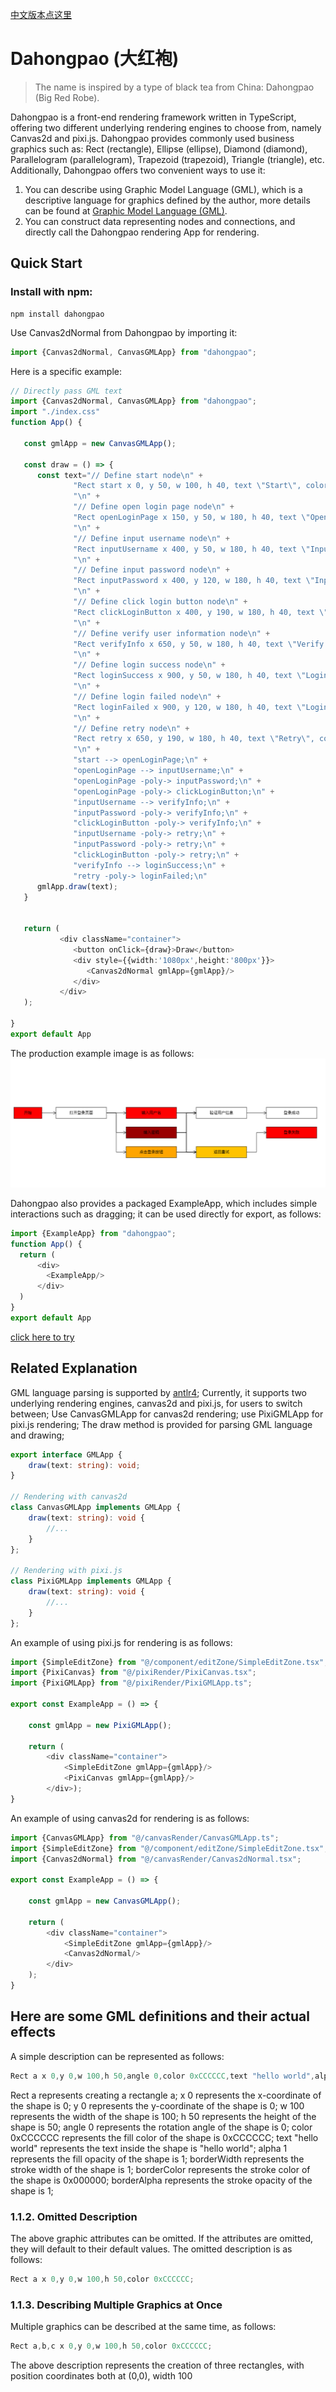 [中文版本点这里](./README.CN.md)
# Dahongpao (大红袍)
> The name is inspired by a type of black tea from China: Dahongpao (Big Red Robe).

Dahongpao is a front-end rendering framework written in TypeScript, offering two different underlying rendering engines to choose from, namely Canvas2d and pixi.js.
Dahongpao provides commonly used business graphics such as: Rect (rectangle), Ellipse (ellipse), Diamond (diamond), Parallelogram (parallelogram), Trapezoid (trapezoid), Triangle (triangle), etc.
Additionally, Dahongpao offers two convenient ways to use it:

1. You can describe using Graphic Model Language (GML), which is a descriptive language for graphics defined by the author, more details can be found at [Graphic Model Language (GML)](https://github.com/jasonnee250/Dahongpao/blob/master/src/grammar/RMGL_Description.md).
2. You can construct data representing nodes and connections, and directly call the Dahongpao rendering App for rendering.

## Quick Start
### Install with npm:
```
npm install dahongpao
```
Use Canvas2dNormal from Dahongpao by importing it:
```typescript
import {Canvas2dNormal, CanvasGMLApp} from "dahongpao";
```
Here is a specific example:
```typescript jsx
// Directly pass GML text
import {Canvas2dNormal, CanvasGMLApp} from "dahongpao";
import "./index.css"
function App() {

   const gmlApp = new CanvasGMLApp();

   const draw = () => {
      const text="// Define start node\n" +
              "Rect start x 0, y 50, w 100, h 40, text \"Start\", color 0xFF0000;\n" +
              "\n" +
              "// Define open login page node\n" +
              "Rect openLoginPage x 150, y 50, w 180, h 40, text \"Open Login Page\", color 0x00FF00;\n" +
              "\n" +
              "// Define input username node\n" +
              "Rect inputUsername x 400, y 50, w 180, h 40, text \"Input Username\", color 0xFF0000;\n" +
              "\n" +
              "// Define input password node\n" +
              "Rect inputPassword x 400, y 120, w 180, h 40, text \"Input Password\", color 0x990000;\n" +
              "\n" +
              "// Define click login button node\n" +
              "Rect clickLoginButton x 400, y 190, w 180, h 40, text \"Click Login Button\", color 0xFFA500;\n" +
              "\n" +
              "// Define verify user information node\n" +
              "Rect verifyInfo x 650, y 50, w 180, h 40, text \"Verify User Information\", color 0x008000;\n" +
              "\n" +
              "// Define login success node\n" +
              "Rect loginSuccess x 900, y 50, w 180, h 40, text \"Login Success\", color 0x00FF00;\n" +
              "\n" +
              "// Define login failed node\n" +
              "Rect loginFailed x 900, y 120, w 180, h 40, text \"Login Failed\", color 0xFF0000;\n" +
              "\n" +
              "// Define retry node\n" +
              "Rect retry x 650, y 190, w 180, h 40, text \"Retry\", color 0xFFC300;\n" +
              "\n" +
              "start --> openLoginPage;\n" +
              "openLoginPage --> inputUsername;\n" +
              "openLoginPage -poly-> inputPassword;\n" +
              "openLoginPage -poly-> clickLoginButton;\n" +
              "inputUsername --> verifyInfo;\n" +
              "inputPassword -poly-> verifyInfo;\n" +
              "clickLoginButton -poly-> verifyInfo;\n" +
              "inputUsername -poly-> retry;\n" +
              "inputPassword -poly-> retry;\n" +
              "clickLoginButton -poly-> retry;\n" +
              "verifyInfo --> loginSuccess;\n" +
              "retry -poly-> loginFailed;\n"
      gmlApp.draw(text);
   }


   return (
           <div className="container">
              <button onClick={draw}>Draw</button>
              <div style={{width:'1080px',height:'800px'}}>
                 <Canvas2dNormal gmlApp={gmlApp}/>
              </div>
           </div>
   );

}
export default App
```
The production example image is as follows:
![img.png](assets/case.png)

Dahongpao also provides a packaged ExampleApp, which includes simple interactions such as dragging; it can be used directly for export, as follows:
```typescript jsx
import {ExampleApp} from "dahongpao";
function App() {
  return (
      <div>
        <ExampleApp/>
      </div>
  )
}
export default App
```
[click here to try](https://codesandbox.io/p/live/695b02c2-6294-40fe-9e33-4692248934af)
## Related Explanation

GML language parsing is supported by [antlr4](https://github.com/antlr/antlr4);
Currently, it supports two underlying rendering engines, canvas2d and pixi.js, for users to switch between;
Use CanvasGMLApp for canvas2d rendering; use PixiGMLApp for pixi.js rendering;
The draw method is provided for parsing GML language and drawing;

```typescript
export interface GMLApp {
    draw(text: string): void;
}

// Rendering with canvas2d
class CanvasGMLApp implements GMLApp {
    draw(text: string): void {
        //...
    }
};

// Rendering with pixi.js
class PixiGMLApp implements GMLApp {
    draw(text: string): void {
        //...
    }
};
```

An example of using pixi.js for rendering is as follows:

```javascript
import {SimpleEditZone} from "@/component/editZone/SimpleEditZone.tsx";
import {PixiCanvas} from "@/pixiRender/PixiCanvas.tsx";
import {PixiGMLApp} from "@/pixiRender/PixiGMLApp.ts";

export const ExampleApp = () => {

    const gmlApp = new PixiGMLApp();

    return (
        <div className="container">
            <SimpleEditZone gmlApp={gmlApp}/>
            <PixiCanvas gmlApp={gmlApp}/>
        </div>);
}
```

An example of using canvas2d for rendering is as follows:

```javascript
import {CanvasGMLApp} from "@/canvasRender/CanvasGMLApp.ts";
import {SimpleEditZone} from "@/component/editZone/SimpleEditZone.tsx";
import {Canvas2dNormal} from "@/canvasRender/Canvas2dNormal.tsx";

export const ExampleApp = () => {

    const gmlApp = new CanvasGMLApp();

    return (
        <div className="container">
            <SimpleEditZone gmlApp={gmlApp}/>
            <Canvas2dNormal/>
        </div>
    );
}
```

## Here are some GML definitions and their actual effects

A simple description can be represented as follows:

```java
Rect a x 0,y 0,w 100,h 50,angle 0,color 0xCCCCCC,text "hello world",alpha 1,borderWidth 2,borderColor 0x000000,borderAlpha 1;
```

Rect a represents creating a rectangle a;
x 0 represents the x-coordinate of the shape is 0;
y 0 represents the y-coordinate of the shape is 0;
w 100 represents the width of the shape is 100;
h 50 represents the height of the shape is 50;
angle 0 represents the rotation angle of the shape is 0;
color 0xCCCCCC represents the fill color of the shape is 0xCCCCCC;
text "hello world" represents the text inside the shape is "hello world";
alpha 1 represents the fill opacity of the shape is 1;
borderWidth represents the stroke width of the shape is 1;
borderColor represents the stroke color of the shape is 0x000000;
borderAlpha represents the stroke opacity of the shape is 1;

### 1.1.2. Omitted Description

The above graphic attributes can be omitted. If the attributes are omitted, they will default to their default values. The omitted description is as follows:

```java
Rect a x 0,y 0,w 100,h 50,color 0xCCCCCC;
```

### 1.1.3. Describing Multiple Graphics at Once

Multiple graphics can be described at the same time, as follows:

```java
Rect a,b,c x 0,y 0,w 100,h 50,color 0xCCCCCC;
```

The above description represents the creation of three rectangles, with position coordinates both at (0,0), width 100
